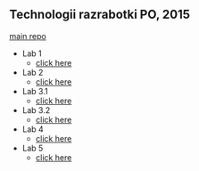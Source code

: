 ## Technologii razrabotki PO, 2015

[main repo](https://github.com/vsergeenko/po20151110svn)

* Lab 1
  + [click here](https://github.com/vsergeenko/po20151110svn/tree/master/lab1)
* Lab 2
  + [click here](https://github.com/vsergeenko/po20151110svn/tree/pwd-env-so)
* Lab 3.1
  + [click here](https://github.com/vsergeenko/po20151110svn/tree/lab31/lab31/iproute2)
* Lab 3.2
  + [click here](https://github.com/vsergeenko/lab32)
* Lab 4
  + [click here](https://github.com/vsergeenko/lab4/tree/addenvx)
* Lab 5
  + [click here](https://github.com/vsergeenko/po20151110svn/tree/master/lab5)
